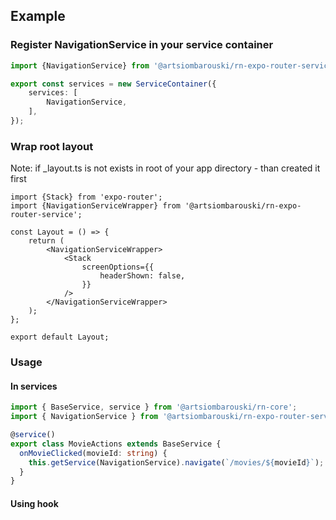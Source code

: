 ## Example

### Register NavigationService in your service container

```typescript
import {NavigationService} from '@artsiombarouski/rn-expo-router-service';

export const services = new ServiceContainer({
    services: [
        NavigationService,
    ],
});
```

### Wrap root layout

Note: if _layout.ts is not exists in root of your app directory - than created it first

```tsx
import {Stack} from 'expo-router';
import {NavigationServiceWrapper} from '@artsiombarouski/rn-expo-router-service';

const Layout = () => {
    return (
        <NavigationServiceWrapper>
            <Stack
                screenOptions={{
                    headerShown: false,
                }}
            />
        </NavigationServiceWrapper>
    );
};

export default Layout;
```

### Usage

#### In services

```typescript
import { BaseService, service } from '@artsiombarouski/rn-core';
import { NavigationService } from '@artsiombarouski/rn-expo-router-service';

@service()
export class MovieActions extends BaseService {
  onMovieClicked(movieId: string) {
    this.getService(NavigationService).navigate(`/movies/${movieId}`);
  }
}
```

#### Using hook
```typescript

```
